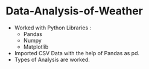 # Data-Analysis-of-Weather
* Worked with Python Libraries :
  - Pandas
  - Numpy
  - Matplotlib
* Imported CSV Data with the help of Pandas as pd.
* Types of Analysis are worked.
